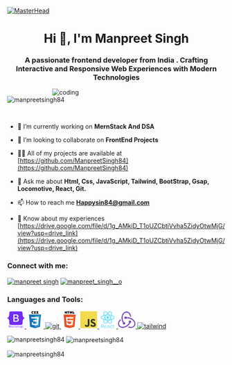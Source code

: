 [![MasterHead](https://1.bp.blogspot.com/-7A4WynwLsMw/XbBpCXG8fHI/AAAAAAAAMt4/uOa1bpLskYgrwGbllhSu2SDj_Mig8SXJQCLcBGAsYHQ/s1600/2000_600px.gif)](https://rishavchanda.io)
<h1 align="center">Hi 👋, I'm Manpreet Singh</h1>
<h3 align="center">A passionate frontend developer from India . Crafting Interactive and Responsive Web Experiences with Modern Technologies</h3>
<img align="right" alt="coding" width="400" src="https://i.giphy.com/media/v1.Y2lkPTc5MGI3NjExYjFxZDd0bXRpOXRncDhtcjl6eHMybW82ZnE3ZjZ1N2N3Z205cjdkZCZlcD12MV9pbnRlcm5hbF9naWZfYnlfaWQmY3Q9Zw/QDjpIL6oNCVZ4qzGs7/giphy.gif">

<p align="left"> <img src="https://komarev.com/ghpvc/?username=manpreetsingh84&label=Profile%20views&color=0e75b6&style=flat" alt="manpreetsingh84" /> </p>

<p align="left"> <a href="https://twitter.com/" target="blank"><img src="https://img.shields.io/twitter/follow/?logo=twitter&style=for-the-badge" alt="" /></a> </p>

- 🔭 I’m currently working on **MernStack And DSA**

- 👯 I’m looking to collaborate on **FrontEnd Projects**

- 👨‍💻 All of my projects are available at [https://github.com/ManpreetSingh84](https://github.com/ManpreetSingh84)

- 💬 Ask me about **Html, Css, JavaScript, Tailwind, BootStrap, Gsap, Locomotive, React, Git.**

- 📫 How to reach me **Happysin84@gmail.com**

- 📄 Know about my experiences [https://drive.google.com/file/d/1g_AMkiD_T1oUZCbtiVvha5ZidyOtwMjG/view?usp=drive_link](https://drive.google.com/file/d/1g_AMkiD_T1oUZCbtiVvha5ZidyOtwMjG/view?usp=drive_link)

<h3 align="left">Connect with me:</h3>
<p align="left">
<a href="https://linkedin.com/in/manpreet singh" target="blank"><img align="center" src="https://raw.githubusercontent.com/rahuldkjain/github-profile-readme-generator/master/src/images/icons/Social/linked-in-alt.svg" alt="manpreet singh" height="30" width="40" /></a>
<a href="https://instagram.com/manpreet_singh__o" target="blank"><img align="center" src="https://raw.githubusercontent.com/rahuldkjain/github-profile-readme-generator/master/src/images/icons/Social/instagram.svg" alt="manpreet_singh__o" height="30" width="40" /></a>
</p>

<h3 align="left">Languages and Tools:</h3>
<p align="left"> <a href="https://getbootstrap.com" target="_blank" rel="noreferrer"> <img src="https://raw.githubusercontent.com/devicons/devicon/master/icons/bootstrap/bootstrap-plain-wordmark.svg" alt="bootstrap" width="40" height="40"/> </a> <a href="https://www.w3schools.com/css/" target="_blank" rel="noreferrer"> <img src="https://raw.githubusercontent.com/devicons/devicon/master/icons/css3/css3-original-wordmark.svg" alt="css3" width="40" height="40"/> </a> <a href="https://git-scm.com/" target="_blank" rel="noreferrer"> <img src="https://www.vectorlogo.zone/logos/git-scm/git-scm-icon.svg" alt="git" width="40" height="40"/> </a> <a href="https://www.w3.org/html/" target="_blank" rel="noreferrer"> <img src="https://raw.githubusercontent.com/devicons/devicon/master/icons/html5/html5-original-wordmark.svg" alt="html5" width="40" height="40"/> </a> <a href="https://developer.mozilla.org/en-US/docs/Web/JavaScript" target="_blank" rel="noreferrer"> <img src="https://raw.githubusercontent.com/devicons/devicon/master/icons/javascript/javascript-original.svg" alt="javascript" width="40" height="40"/> </a> <a href="https://reactjs.org/" target="_blank" rel="noreferrer"> <img src="https://raw.githubusercontent.com/devicons/devicon/master/icons/react/react-original-wordmark.svg" alt="react" width="40" height="40"/> </a> <a href="https://redux.js.org" target="_blank" rel="noreferrer"> <img src="https://raw.githubusercontent.com/devicons/devicon/master/icons/redux/redux-original.svg" alt="redux" width="40" height="40"/> </a> <a href="https://tailwindcss.com/" target="_blank" rel="noreferrer"> <img src="https://www.vectorlogo.zone/logos/tailwindcss/tailwindcss-icon.svg" alt="tailwind" width="40" height="40"/> </a> </p>

<p><img align="left" src="https://github-readme-stats.vercel.app/api/top-langs?username=manpreetsingh84&show_icons=true&locale=en&layout=compact" alt="manpreetsingh84" /></p>

<p>&nbsp;<img align="center" src="https://github-readme-stats.vercel.app/api?username=manpreetsingh84&show_icons=true&locale=en" alt="manpreetsingh84" /></p>

<p><img align="center" src="https://github-readme-streak-stats.herokuapp.com/?user=manpreetsingh84&" alt="manpreetsingh84" /></p>
